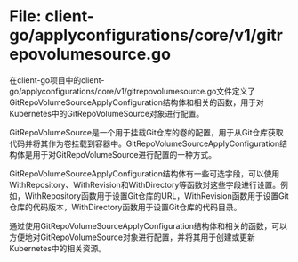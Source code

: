 # File: client-go/applyconfigurations/core/v1/gitrepovolumesource.go

在client-go项目中的client-go/applyconfigurations/core/v1/gitrepovolumesource.go文件定义了GitRepoVolumeSourceApplyConfiguration结构体和相关的函数，用于对Kubernetes中的GitRepoVolumeSource对象进行配置。

GitRepoVolumeSource是一个用于挂载Git仓库的卷的配置，用于从Git仓库获取代码并将其作为卷挂载到容器中。GitRepoVolumeSourceApplyConfiguration结构体是用于对GitRepoVolumeSource进行配置的一种方式。

GitRepoVolumeSourceApplyConfiguration结构体有一些可选字段，可以使用WithRepository、WithRevision和WithDirectory等函数对这些字段进行设置。例如，WithRepository函数用于设置Git仓库的URL，WithRevision函数用于设置Git仓库的代码版本，WithDirectory函数用于设置Git仓库的代码目录。

通过使用GitRepoVolumeSourceApplyConfiguration结构体和相关的函数，可以方便地对GitRepoVolumeSource对象进行配置，并将其用于创建或更新Kubernetes中的相关资源。

